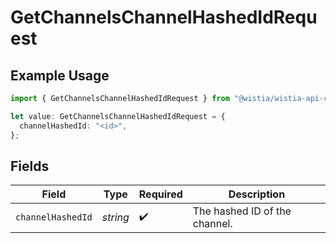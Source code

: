 # GetChannelsChannelHashedIdRequest

## Example Usage

```typescript
import { GetChannelsChannelHashedIdRequest } from "@wistia/wistia-api-client/models/operations";

let value: GetChannelsChannelHashedIdRequest = {
  channelHashedId: "<id>",
};
```

## Fields

| Field                         | Type                          | Required                      | Description                   |
| ----------------------------- | ----------------------------- | ----------------------------- | ----------------------------- |
| `channelHashedId`             | *string*                      | :heavy_check_mark:            | The hashed ID of the channel. |